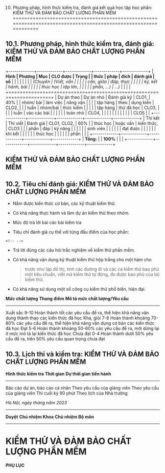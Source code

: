 10. Phương pháp, hình thức kiểm tra, đánh giá kết quả học tập học phần: KIỂM THỬ VÀ ĐẢM BẢO CHẤT LƯỢNG PHẦN MỀM
===============================================================================================================

10.1. Phương pháp, hình thức kiểm tra, đánh giá: KIỂM THỬ VÀ ĐẢM BẢO CHẤT LƯỢNG PHẦN MỀM
----------------------------------------------------------------------------------------

+-------------+-------------+-------------+-------------+-------------+
| **Hình      | **Phương    | **Mục       | **CLO được  | **Trọng     |
| thức**      | pháp**      | đích**      | đánh giá**  | số**        |
|             |             |             |             |             |
| *(Chuyên    | *(Viết, vấn |             |             |             |
| cần, giữa   | đáp, thực   |             |             |             |
| kỳ, kết     | hành, bài   |             |             |             |
| thúc học    | tập lớn,    |             |             |             |
| phần, ...)* | ...)*       |             |             |             |
+=============+=============+=============+=============+=============+
| Dự án theo  | Dự án nhỏ   | Đánh giá kỹ | CLO1,       | 40%         |
| nhóm/ bài   | làm việc    | năng vận    |             |             |
| tập hàng    | theo        | dụng kiến   | CLO2,       |             |
| tuần        | nhóm/bài    | thức kiểm   |             |             |
|             | tập hàng    | thử đã học  | CLO3,       |             |
|             | tuần        | vào các bài |             |             |
|             |             | toán nhỏ    | CLO4,       |             |
|             |             |             |             |             |
|             |             |             | CLO5        |             |
+-------------+-------------+-------------+-------------+-------------+
| Thi kết     | Thi viết    | Đánh giá    | CLO1, CLO2, | 60%         |
| thúc học    | hoặc vấn    | kiến thức,  | CLO3        |             |
| phần        | đáp         | kỹ năng     |             |             |
|             |             | sinh viên   |             |             |
|             |             | đạt được    |             |             |
|             |             | khi kết     |             |             |
|             |             | thúc học    |             |             |
|             |             | phần        |             |             |
+-------------+-------------+-------------+-------------+-------------+
| **Tổng:**   |             | **100%**    |             |             |
+-------------+-------------+-------------+-------------+-------------+

 KIỂM THỬ VÀ ĐẢM BẢO CHẤT LƯỢNG PHẦN MỀM
---------------------------------------

10.2. Tiêu chí đánh giá: KIỂM THỬ VÀ ĐẢM BẢO CHẤT LƯỢNG PHẦN MỀM
----------------------------------------------------------------

-   Nắm được kiến thức cơ bản, các kỹ thuật kiểm thử.

-   Có khả năng thực hành và làm dự án kiểm thử theo nhóm.

-   Mức độ trả lời bài các bài kiểm tra

-   Tiêu chí đánh giá cụ thể với từng đầu điểm của học phần:

```{=html}
<!-- -->
```
-   Trả lời đúng các câu hỏi trắc nghiệm về kiểm thử phần mềm.

-   Có khả năng vận dụng kỹ thuật kiểm thử hộp trắng cho một hàm cho
    > trước như lập đồ thị, tính các đường đi và các ca kiểm thử bao phủ
    > một tiêu chuẩn, viết mã kiểm thử tự động, đo được bao phủ của bộ
    > kiểm thử.

-   Có khả năng sử dụng một số công cụ kiểm thử phổ biến, hiện đại.

  **Mức chất lượng**   **Thang điểm**   **Mô tả mức chất lượng/Yêu cầu**
  -------------------- ---------------- ----------------------------------------------------------------------------------------------------
  Xuất sắc             9-10             Hoàn thành tốt các yêu cầu đề ra, thể hiện khả năng vận dụng thành thạo các kiến thức đã học
  Khá, giỏi            7-8              Hoàn thành khoảng 70-80% các yêu cầu đề ra, thể hiện khả năng vận dụng cơ bản các kiến thức đã học
  Đạt                  5-6              Hoàn thành khoảng 50-60% các yêu cầu đề ra, mới dừng lại ở mức mô tả lại kiến thức đã học
  Chưa đạt             0-4              Hoàn thành dưới 50% yêu cầu đề ra, trên 50% yêu cầu quan trọng chưa đạt

10.3. Lịch thi và kiểm tra: KIỂM THỬ VÀ ĐẢM BẢO CHẤT LƯỢNG PHẦN MỀM
-------------------------------------------------------------------

  **Hình thức kiểm tra**           **Thời gian**                 **Dự thời gian tiến hành**
  -------------------------------- ----------------------------- -----------------------------
  Báo cáo dự án, báo cáo cá nhân   Theo yêu cầu của giảng viên   Theo yêu cầu của giảng viên
  Thi cuối kỳ                      90 phút                       Theo lịch của Nhà trường

*Hà Nội, ngày tháng năm 2023*

  ----------- -------------------- ----------------------
  **Duyệt**   **Chủ nhiệm Khoa**   **Chủ nhiệm Bộ môn**
  ----------- -------------------- ----------------------

 KIỂM THỬ VÀ ĐẢM BẢO CHẤT LƯỢNG PHẦN MỀM
=======================================

**PHỤ LỤC**
